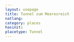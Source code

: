 ```yaml
---
layout: usepage
title: Tunnel zum Meeresreich
natlang:
category: places
hasinit:
placetype: Tunnel
---
```

